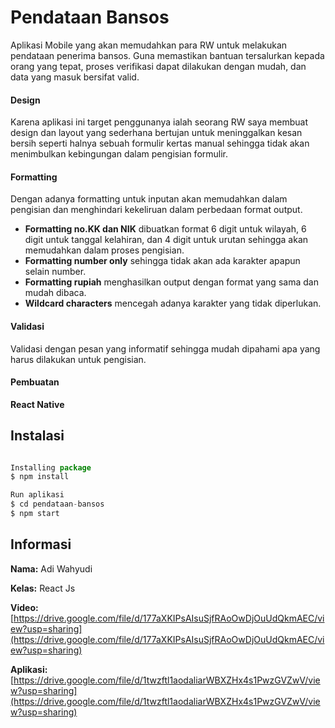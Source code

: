 # Pendataan Bansos

Aplikasi Mobile yang akan memudahkan para RW untuk melakukan pendataan penerima bansos. Guna memastikan bantuan tersalurkan kepada orang yang tepat, proses verifikasi dapat dilakukan dengan mudah, dan data yang masuk bersifat valid.

#### Design
Karena aplikasi ini target penggunanya ialah seorang RW saya membuat design dan layout yang sederhana bertujan untuk meninggalkan kesan bersih seperti halnya sebuah formulir kertas manual sehingga tidak akan menimbulkan kebingungan dalam pengisian formulir.

#### Formatting
Dengan adanya formatting untuk inputan akan memudahkan dalam pengisian dan menghindari kekeliruan dalam perbedaan format output. 
- **Formatting no.KK dan NIK** dibuatkan format 6 digit untuk wilayah, 6 digit untuk tanggal kelahiran, dan 4 digit untuk urutan sehingga akan memudahkan dalam proses pengisian. 
- **Formatting number only** sehingga tidak akan ada karakter apapun selain number.
- **Formatting rupiah** menghasilkan output dengan format yang sama dan mudah dibaca.
- **Wildcard characters** mencegah adanya karakter yang tidak diperlukan.

#### Validasi
Validasi dengan pesan yang informatif sehingga mudah dipahami apa yang harus dilakukan untuk pengisian.

#### Pembuatan
**React Native**

## Instalasi

```javascript

Installing package
$ npm install

Run aplikasi
$ cd pendataan-bansos
$ npm start

```

## Informasi

**Nama:** Adi Wahyudi

**Kelas:** React Js

**Video:** [https://drive.google.com/file/d/177aXKIPsAIsuSjfRAoOwDjOuUdQkmAEC/view?usp=sharing](https://drive.google.com/file/d/177aXKIPsAIsuSjfRAoOwDjOuUdQkmAEC/view?usp=sharing)

**Aplikasi:** [https://drive.google.com/file/d/1twzftl1aodaliarWBXZHx4s1PwzGVZwV/view?usp=sharing](https://drive.google.com/file/d/1twzftl1aodaliarWBXZHx4s1PwzGVZwV/view?usp=sharing)
